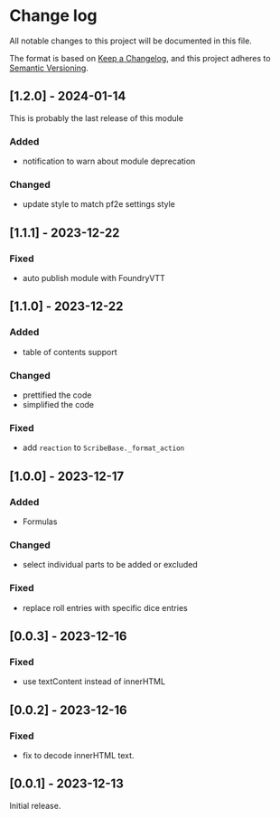 # Change log
All notable changes to this project will be documented in this file.

The format is based on [Keep a Changelog](https://keepachangelog.com/en/1.0.0/),
and this project adheres to [Semantic Versioning](https://semver.org/spec/v2.0.0.html).

## [1.2.0] - 2024-01-14

This is probably the last release of this module

### Added

- notification to warn about module deprecation

### Changed

- update style to match pf2e settings style

## [1.1.1] - 2023-12-22

### Fixed

- auto publish module with FoundryVTT

## [1.1.0] - 2023-12-22

### Added

- table of contents support

### Changed

- prettified the code
- simplified the code

### Fixed

- add `reaction` to `ScribeBase._format_action`

## [1.0.0] - 2023-12-17

### Added

- Formulas

### Changed

- select individual parts to be added or excluded

### Fixed

- replace roll entries with specific dice entries

## [0.0.3] - 2023-12-16

### Fixed

- use textContent instead of innerHTML

## [0.0.2] - 2023-12-16

### Fixed

- fix to decode innerHTML text.

## [0.0.1] - 2023-12-13

Initial release.

